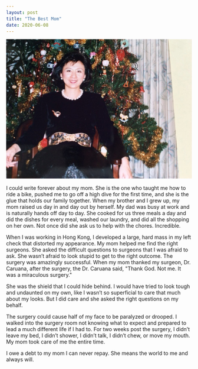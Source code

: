 ```yaml
---
layout: post
title: "The Best Mom"
date: 2020-06-08
---
```


<p><img src="/static/img/mom.jpeg" width="650"/></p>

<p>I could write forever about my mom.   
			She is the one who taught me how to ride a bike, pushed me to go off a high dive for the first time,
			and she is the glue that holds our family together.  When my brother and I grew up, my mom raised us day in and day 
			out by herself.  My dad was busy at work and is naturally hands off day to day.  She cooked for us 
			three meals a day and did the dishes for every meal, washed our laundry, and did all the shopping on her own.  
			Not once did she ask us to help with the chores.  Incredible.
		</p>
		

<p>

When I was working in Hong Kong, I developed a large, hard mass in my left check that distorted my appearance. My mom helped me find the right surgeons. She asked the difficult questions to surgeons that I was afraid to ask. She wasn’t afraid to look stupid to get to the right outcome.   The surgery was amazingly successful.  When my mom thanked my surgeon, Dr. Caruana, after the surgery, the Dr. Caruana said, "Thank God. Not me.  It was a 
miraculous surgery."  

   
</p>
<p>
She was the shield that I could hide behind.  I would have tried to look tough 
and undaunted on my own, like I wasn’t so superficial to care that much about my looks.  
But I did care and she asked the right questions on my behalf.
</p>
<p> 			
The surgery could cause half of my face to be paralyzed or drooped.  I walked into the surgery room not knowing what to expect and prepared to lead a much different 
			life if I had to.  For two weeks post the surgery, I didn’t leave my bed, 
			I didn’t shower, I didn’t talk, I didn’t chew, or move my mouth. My mom took care of me the entire time.
</p>
<p>
			I owe a debt to my mom I can never repay.  She means the world to me and always will.
</p>
									
		
